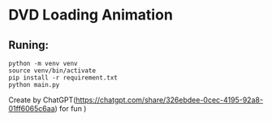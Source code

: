 # DVD Loading Animation

## Runing:
    python -m venv venv
    source venv/bin/activate
    pip install -r requirement.txt
    python main.py

Create by ChatGPT(https://chatgpt.com/share/326ebdee-0cec-4195-92a8-01ff6065c6aa) for fun )
